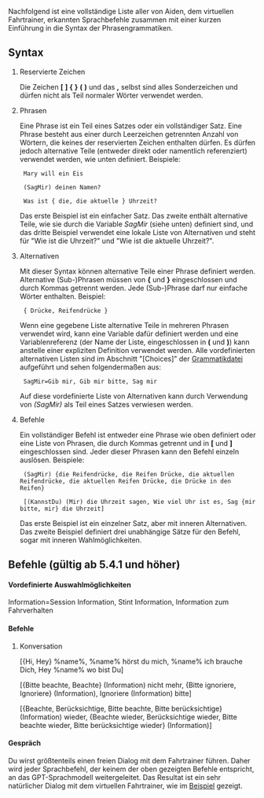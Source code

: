 Nachfolgend ist eine vollständige Liste aller von Aiden, dem virtuellen Fahrtrainer, erkannten Sprachbefehle zusammen mit einer kurzen Einführung in die Syntax der Phrasengrammatiken.

## Syntax

1. Reservierte Zeichen

   Die Zeichen **[**  **]**  **{**  **}**  **(**  **)** und das **,** selbst sind alles Sonderzeichen und dürfen nicht als Teil normaler Wörter verwendet werden.
   
2. Phrasen

   Eine Phrase ist ein Teil eines Satzes oder ein vollständiger Satz. Eine Phrase besteht aus einer durch Leerzeichen getrennten Anzahl von Wörtern, die keines der reservierten Zeichen enthalten dürfen. Es dürfen jedoch alternative Teile (entweder direkt oder namentlich referenziert) verwendet werden, wie unten definiert. Beispiele:
   
		Mary will ein Eis

		(SagMir) deinen Namen?

		Was ist { die, die aktuelle } Uhrzeit?

   Das erste Beispiel ist ein einfacher Satz. Das zweite enthält alternative Teile, wie sie durch die Variable *SagMir* (siehe unten) definiert sind, und das dritte Beispiel verwendet eine lokale Liste von Alternativen und steht für "Wie ist die Uhrzeit?" und "Wie ist die aktuelle Uhrzeit?".


3. Alternativen

   Mit dieser Syntax können alternative Teile einer Phrase definiert werden. Alternative (Sub-)Phrasen müssen von **{** und **}** eingeschlossen und durch Kommas getrennt werden. Jede (Sub-)Phrase darf nur einfache Wörter enthalten. Beispiel:
   
		{ Drücke, Reifendrücke }

   Wenn eine gegebene Liste alternative Teile in mehreren Phrasen verwendet wird, kann eine Variable dafür definiert werden und eine Variablenreferenz (der Name der Liste, eingeschlossen in **(** und **)**) kann anstelle einer expliziten Definition verwendet werden. Alle vordefinierten alternativen Listen sind im Abschnitt "[Choices]" der [Grammatikdatei](https://github.com/SeriousOldMan/Simulator-Controller/blob/main/Sources/Assistants/Grammars/Race%20Engineer.grammars.de) aufgeführt und sehen folgendermaßen aus:

		SagMir=Gib mir, Gib mir bitte, Sag mir

   Auf diese vordefinierte Liste von Alternativen kann durch Verwendung von *(SagMir)* als Teil eines Satzes verwiesen werden.

4. Befehle

   Ein vollständiger Befehl ist entweder eine Phrase wie oben definiert oder eine Liste von Phrasen, die durch Kommas getrennt und in **[** und **]** eingeschlossen sind. Jeder dieser Phrasen kann den Befehl einzeln auslösen. Beispiele:

		(SagMir) {die Reifendrücke, die Reifen Drücke, die aktuellen Reifendrücke, die aktuellen Reifen Drücke, die Drücke in den Reifen}
		
		[(KannstDu) (Mir) die Uhrzeit sagen, Wie viel Uhr ist es, Sag {mir bitte, mir} die Uhrzeit]

   Das erste Beispiel ist ein einzelner Satz, aber mit inneren Alternativen. Das zweite Beispiel definiert drei unabhängige Sätze für den Befehl, sogar mit inneren Wahlmöglichkeiten.

## Befehle (gültig ab 5.4.1 und höher)

#### Vordefinierte Auswahlmöglichkeiten

Information=Session Information, Stint Information, Information zum Fahrverhalten

#### Befehle

1.  Konversation

	[{Hi, Hey} %name%, %name% hörst du mich, %name% ich brauche Dich, Hey %name% wo bist Du]

	[{Bitte beachte, Beachte} (Information) nicht mehr, {Bitte ignoriere, Ignoriere} (Information), Ignoriere (Information) bitte]

	[{Beachte, Berücksichtige, Bitte beachte, Bitte berücksichtige} (Information) wieder, {Beachte wieder, Berücksichtige wieder, Bitte beachte wieder, Bitte berücksichtige wieder} (Information)]

#### Gespräch

Du wirst größtenteils einen freien Dialog mit dem Fahrtrainer führen. Daher wird jeder Sprachbefehl, der keinem der oben gezeigten Befehle entspricht, an das GPT-Sprachmodell weitergeleitet. Das Resultat ist ein sehr natürlicher Dialog mit dem virtuellen Fahrtrainer, wie im [Beispiel](https://github.com/SeriousOldMan/Simulator-Controller/wiki/Virtual-Driving-Coach#a-typical-dialog) gezeigt.